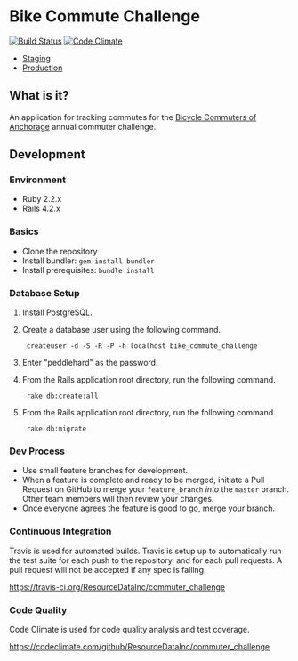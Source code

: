 # Bike Commute Challenge

[![Build Status](https://travis-ci.org/ResourceDataInc/commuter_challenge.png?branch=master)](https://travis-ci.org/ResourceDataInc/commuter_challenge)
[![Code Climate](https://codeclimate.com/github/ResourceDataInc/commuter_challenge.png)](https://codeclimate.com/github/ResourceDataInc/commuter_challenge)

* [Staging](http://summer-bike-challenge-staging.herokuapp.com/)
* [Production](http://summer-bike-challenge-prod.herokuapp.com/)

## What is it?

An application for tracking commutes for the [Bicycle Commuters of
Anchorage](http://bicycleanchorage.org/wordpress/) annual commuter challenge.

## Development

### Environment
* Ruby 2.2.x
* Rails 4.2.x

### Basics

* Clone the repository
* Install bundler: `gem install bundler`
* Install prerequisites: `bundle install`

### Database Setup

1. Install PostgreSQL.
1. Create a database user using the following command.

        createuser -d -S -R -P -h localhost bike_commute_challenge

1. Enter "peddlehard" as the password.
1. From the Rails application root directory, run the following command.

        rake db:create:all

1. From the Rails application root directory, run the following command.

        rake db:migrate

### Dev Process

* Use small feature branches for development.
* When a feature is complete and ready to be merged, initiate a Pull Request on
  GitHub to merge your `feature_branch` *into* the `master` branch. Other team
  members will then review your changes.
* Once everyone agrees the feature is good to go, merge your branch.

### Continuous Integration

Travis is used for automated builds. Travis is setup up to automatically run
the test suite for each push to the repository, and for each pull requests. A
pull request will not be accepted if any spec is failing.

https://travis-ci.org/ResourceDataInc/commuter_challenge

### Code Quality

Code Climate is used for code quality analysis and test coverage.

https://codeclimate.com/github/ResourceDataInc/commuter_challenge
